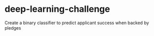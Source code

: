 # deep-learning-challenge
Create a binary classifier to predict applicant success when backed by pledges
